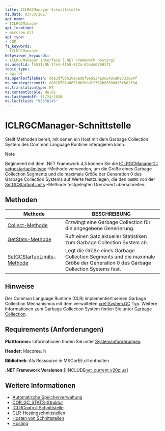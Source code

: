```yaml
---
title: ICLRGCManager-Schnittstelle
ms.date: 03/30/2017
api_name:
- ICLRGCManager
api_location:
- mscoree.dll
api_type:
- COM
f1_keywords:
- ICLRGCManager
helpviewer_keywords:
- ICLRGCManager interface [.NET Framework hosting]
ms.assetid: fb511c9b-3fe4-41b0-822a-6ba4a079d1f5
topic_type:
- apiref
ms.openlocfilehash: dbe3df6bb20e5ad8f9eb534a366405eb9c33984f
ms.sourcegitcommit: d8020797a6657d0fbbdff362b80300815f682f94
ms.translationtype: MT
ms.contentlocale: de-DE
ms.lasthandoff: 11/24/2020
ms.locfileid: "95678245"
---
```

# <a name="iclrgcmanager-interface"></a>ICLRGCManager-Schnittstelle

Stellt Methoden bereit, mit denen ein Host mit dem Garbage Collection System des Common Language Runtime interagieren kann.  
  
> [!NOTE]
> Beginnend mit dem .NET Framework 4,5 können Sie die [ICLRGCManager2:: setgcstartuplimitsex](iclrgcmanager2-setgcstartuplimitsex-method.md) -Methode verwenden, um die Größe eines Garbage Collection Segments und die maximale Größe der Generation 0 des Garbage Collection Systems auf Werte festzulegen, die den `DWORD` von der [SetGCStartupLimits](iclrgcmanager-setgcstartuplimits-method.md) -Methode festgelegten Grenzwert überschreiten.  
  
## <a name="methods"></a>Methoden  
  
|Methode|BESCHREIBUNG|  
|------------|-----------------|  
|[Collect-Methode](iclrgcmanager-collect-method.md)|Erzwingt eine Garbage Collection für die angegebene Generierung.|  
|[GetStats-Methode](iclrgcmanager-getstats-method.md)|Ruft einen Satz aktueller Statistiken zum Garbage Collection System ab.|  
|[SetGCStartupLimits-Methode](iclrgcmanager-setgcstartuplimits-method.md)|Legt die Größe eines Garbage Collection Segments und die maximale Größe der Generation 0 des Garbage Collection Systems fest.|  
  
## <a name="remarks"></a>Hinweise  

 Der Common Language Runtime (CLR) implementiert seinen Garbage Collection Mechanismus mit dem verwalteten <xref:System.GC> Typ. Weitere Informationen zum Garbage Collection System finden Sie unter [Garbage Collection](../../../standard/garbage-collection/index.md).  
  
## <a name="requirements"></a>Requirements (Anforderungen)  

 **Plattformen:** Informationen finden Sie unter [Systemanforderungen](../../get-started/system-requirements.md).  
  
 **Header:** Mscoree. h  
  
 **Bibliothek:** Als Ressource in MSCorEE.dll enthalten  
  
 **.NET Framework Versionen:**[!INCLUDE[net_current_v20plus](../../../../includes/net-current-v20plus-md.md)]  
  
## <a name="see-also"></a>Weitere Informationen

- [Automatische Speicherverwaltung](../../../standard/automatic-memory-management.md)
- [COR_GC_STATS-Struktur](cor-gc-stats-structure.md)
- [ICLRControl-Schnittstelle](iclrcontrol-interface.md)
- [CLR-Hostingschnittstellen](clr-hosting-interfaces.md)
- [Hosten von Schnittstellen](hosting-interfaces.md)
- [Hosting](index.md)
